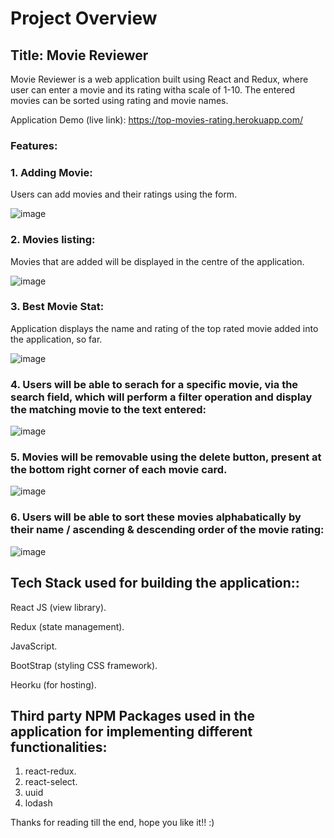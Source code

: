 # Project Overview

## Title: Movie Reviewer

Movie Reviewer is a web application built using React and Redux, where user can enter a movie and its rating witha scale of 1-10. The entered movies can be sorted using rating and movie names.

Application Demo (live link): https://top-movies-rating.herokuapp.com/

### Features:

### 1. Adding Movie:

Users can add movies and their ratings using the form.

![image](https://user-images.githubusercontent.com/84494799/122012036-5ce4df80-cdda-11eb-9f10-7f4760420b15.png)


### 2. Movies listing:

Movies that are added will be displayed in the centre of the application.

![image](https://user-images.githubusercontent.com/84494799/122012274-9d445d80-cdda-11eb-9533-3d9f9e5267c3.png)


### 3. Best Movie Stat:

Application displays the name and rating of the top rated movie added into the application, so far.

![image](https://user-images.githubusercontent.com/84494799/122012843-3bd0be80-cddb-11eb-9f8b-9b99780f9e33.png)

### 4. Users will be able to serach for a specific movie, via the search field, which will perform a filter operation and display the matching movie to the text entered:

![image](https://user-images.githubusercontent.com/84494799/122013509-dd581000-cddb-11eb-85e9-822a6f3e3009.png)


### 5. Movies will be removable using the delete button, present at the bottom right corner of each movie card.

![image](https://user-images.githubusercontent.com/84494799/122013650-024c8300-cddc-11eb-9a5d-af5ca2b6865c.png)


### 6. Users will be able to sort these movies alphabatically by their name / ascending & descending order of the movie rating:

![image](https://user-images.githubusercontent.com/84494799/122013763-1db78e00-cddc-11eb-9734-721540f97832.png)


## Tech Stack used for building the application::

React JS (view library).

Redux (state management).

JavaScript.

BootStrap (styling CSS framework).


Heorku (for hosting).

## Third party NPM Packages used in the application for implementing different functionalities:

1.	react-redux.
2.	react-select.
3.	uuid
4.	lodash

Thanks for reading till the end, hope you like it!!  :)

